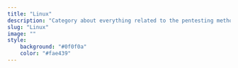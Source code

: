 ```yaml
---
title: "Linux"
description: "Category about everything related to the pentesting methodologies that "
slug: "Linux"
image: ""
style:
    background: "#0f0f0a"
    color: "#fae439"
---
```

